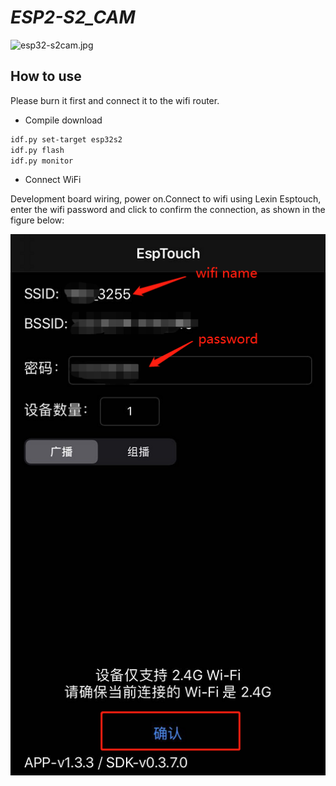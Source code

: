 # _ESP2-S2_CAM_

![esp32-s2cam.jpg](docs/esp32-s2cam.jpg)

## How to use

Please burn it first and connect it to the wifi router.

* Compile download

```bash
idf.py set-target esp32s2
idf.py flash
idf.py monitor
```

* Connect WiFi

Development board wiring, power on.Connect to wifi using Lexin Esptouch, enter the wifi password and click to confirm the connection, as shown in the figure below:

![1.png](docs/1.png)
